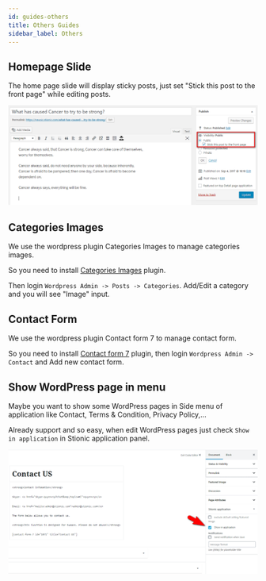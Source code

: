 ```yaml
---
id: guides-others
title: Others Guides
sidebar_label: Others
---
```


## Homepage Slide

The home page slide will display sticky posts, just set "Stick this post to the front page" while editing posts.

![](assets/guides-others-homepage-slide.png)

## Categories Images

We use the wordpress plugin Categories Images to manage categories images.

So you need to install [Categories Images](https://wordpress.org/plugins/categories-images/) plugin.

Then login `Wordpress Admin -> Posts -> Categories`. Add/Edit a category and you will see "Image" input.

## Contact Form

We use the wordpress plugin Contact form 7 to manage contact form.

So you need to install [Contact form 7](https://wordpress.org/plugins/contact-form-7/) plugin, then login `Wordpress Admin -> Contact` and Add new contact form.

## Show WordPress page in menu

Maybe you want to show some WordPress pages in Side menu of application like Contact, Terms & Condition, Privacy Policy,...

Already support and so easy, when edit WordPress pages just check `Show in application` in Stionic application panel.

![](assets/guides-others-show-page-in-menu.png)